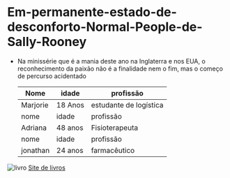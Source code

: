 # Em-permanente-estado-de-desconforto-Normal-People-de-Sally-Rooney
- Na minissérie que é a mania deste ano na Inglaterra e nos EUA, o reconhecimento da paixão não é a finalidade nem o fim, mas o começo de percurso acidentado

  | Nome|idade|profissão|
  |-----|-----|---------|
  |Marjorie|18 Anos|estudante de logística|
  |nome|idade|profissão|
  |Adriana|48 anos|Fisioterapeuta|
  |nome|idade|profissão|
  |jonathan|24 anos|farmacêutico|

![livro](https://books.google.com.br/books/publisher/content?id=_xKdDwAAQBAJ&hl=pt-BR&pg=PP1&img=1&zoom=3&bul=1&sig=ACfU3U0j8BBxrtoLO5SvhgPWBFThpm_5gw&w=1280)
[Site de livros](https://www.amazon.com.br/?&tag=hydrbrabk-20&ref=pd_sl_1i2oes8y42_e&adgrpid=155790195538&hvpone=&hvptwo=&hvadid=677606588095&hvpos=&hvnetw=g&hvrand=11361680862154485506&hvqmt=e&hvdev=c&hvdvcmdl=&hvlocint=&hvlocphy=9100232&hvtargid=kwd-314033909478&hydadcr=6438_13232876&gad_source=1)
